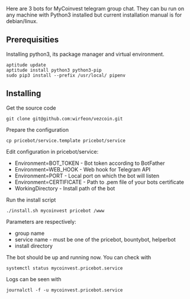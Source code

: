 Here are 3 bots for MyCoinvest telegram group chat. They can bu run on any machine with Python3 installed but current installation manual is for debian/linux.

## Prerequisities

Installing python3, its package manager and virtual environment.

```
aptitude update
aptitude install python3 python3-pip 
sudo pip3 install --prefix /usr/local/ pipenv
```

## Installing

Get the source code
```
git clone git@github.com:wirfeon/vezcoin.git
```

Prepare the configuration
```
cp pricebot/service.template pricebot/service
```

Edit configuration in pricebot/service:
 * Environment=BOT_TOKEN - Bot token according to BotFather
 * Environment=WEB_HOOK - Web hook for Telegram API
 * Environment=PORT - Local port on which the bot will listen
 * Environment=CERTIFICATE - Path to .pem file of your bots certificate
 * WorkingDirectory - Install path of the bot

Run the install script
```
./install.sh mycoinvest pricebot /www
```

Parameters are respectively: 
 * group name
 * service name - must be one of the pricebot, bountybot, helperbot
 * install directory

The bot should be up and running now. You can check with
```
systemctl status mycoinvest.pricebot.service
```

Logs can be seen with
```
journalctl -f -u mycoinvest.pricebot.service
```

